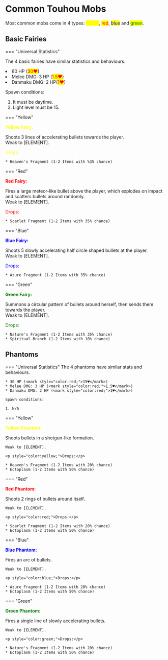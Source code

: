 # Common Touhou Mobs

Most common mobs come in 4 types: <mark style="color:yellow;">yellow</mark>, <mark style="color:red;">red</mark>, <mark style="color:blue;">blue</mark> and <mark style="color:green;">green</mark>.


## Basic Fairies
<!-- Pictures of all four fairies go up here -->

=== "Universal Statistics"
    <!-- AS SEEN IN HTML -->
    <p>The 4 basic fairies have similar statistics and behaviours.
        <li>60 HP (<mark style="color:red;">30♥</mark>)</li>
        <li>Melee DMG: 3 HP (<mark style="color:red;">1.5♥</mark>)</li>
        <li>Danmaku DMG: 2 HP(<mark style="color:red;">1♥</mark>)</li>
    <p>Spawn conditions:
    <ol>
        <li>It must be daytime.</li>
        <li>Light level must be 15.</li>
    </ol></p>

=== "Yellow"
    <!--AS SEEN IN (MOSTLY) MARKDOWN -->
    <p style="color:yellow;">**Yellow Fairy:**</p>
    Shoots 3 lines of accelerating bullets towards the player.  
    Weak to [ELEMENT].
    <p style="color:yellow;">Drops:</p>

    * Heaven's Fragment (1-2 Items with %35 chance)

=== "Red"
    <p style="color:red;">**Red Fairy:**</p>
    Fires a large meteor-like bullet above the player, which explodes on impact and scatters bullets around randomly.  
    Weak to [ELEMENT].
    <p style="color:red;">Drops:</p>
    
    * Scarlet Fragment (1-2 Items with 35% chance)

=== "Blue"
    <p style="color:blue;">**Blue Fairy:**</p>
    Shoots 5 slowly accelerating half circle shaped bullets at the player.  
    Weak to [ELEMENT].
    <p style="color:blue;">Drops:</p>
    
    * Azure Fragment (1-2 Items with 35% chance)

=== "Green"
    <p style="color:green;">**Green Fairy:**</p>
    Summons a circular pattern of bullets around herself, then sends them towards the player.  
    Weak to [ELEMENT].
    <p style="color:green;">Drops:</p>

    * Nature's Fragment (1-2 Items with 35% chance)
    * Spiritual Branch (1-2 Items with 10% chance)


## Phantoms
<!-- Pictures of all 4 phantoms go here! -->

=== "Universal Statistics"
    The 4 phantoms have similar stats and behaviours.

    * 30 HP (<mark style="color:red;">15♥</mark>)
    * Melee DMG: 3 HP (<mark style="color:red;">1.5♥</mark>)
    * Danmaku DMG: 2 HP (<mark style="color:red;">1♥</mark>)

    Spawn conditions:

    1. N/A

=== "Yellow"
    <p style="color:yellow;">**Yellow Phantom:**</p>
    Shoots bullets in a shotgun-like formation.

    Weak to [ELEMENT].

    <p style="color:yellow;">Drops:</p>

    * Heaven's Fragment (1-2 Items with 20% chance)
    * Ectoplasm (1-2 Items with 50% chance)

=== "Red"
    <p style="color:red;">**Red Phantom:**</p>
    Shoots 2 rings of bullets around itself.

    Weak to [ELEMENT].

    <p style="color:red;">Drops:</p>

    * Scarlet Fragment (1-2 Items with 20% chance)
    * Ectoplasm (1-2 Items with 50% chance)

=== "Blue"
    <p style="color:blue;">**Blue Phantom:**</p>
    Fires an arc of bullets.

    Weak to [ELEMENT].

    <p style="color:blue;">Drops:</p>

    * Azure Fragment (1-2 Items with 20% chance)
    * Ectoplasm (1-2 Items with 50% chance)

=== "Green"
    <p style="color:green;">**Green Phantom:**</p>
    Fires a single line of slowly accelerating bullets.

    Weak to [ELEMENT].

    <p style="color:green;">Drops:</p>

    * Nature's Fragment (1-2 Items with 20% chance)
    * Ectoplasm (1-2 Items with 50% chance)